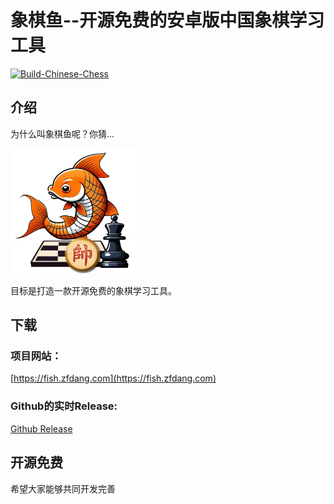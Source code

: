 # 象棋鱼--开源免费的安卓版中国象棋学习工具

[![Build-Chinese-Chess](https://github.com/zfdang/chinese-chess-android/actions/workflows/android.yml/badge.svg)](https://github.com/zfdang/chinese-chess-android/actions/workflows/android.yml)

## 介绍

为什么叫象棋鱼呢？你猜...

<img src="chessfish.png" alt="象棋鱼" style="width:200px;"/>

目标是打造一款开源免费的象棋学习工具。


## 下载

### 项目网站：

[https://fish.zfdang.com](https://fish.zfdang.com)

### Github的实时Release:

[Github Release](https://github.com/zfdang/chinese-chess-fish-android/releases)


## 开源免费

希望大家能够共同开发完善


